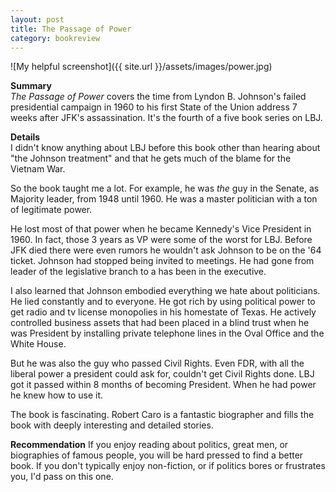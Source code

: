 ```yaml
---
layout: post
title: The Passage of Power
category: bookreview
---
```

<section class="book-writeup">
![My helpful screenshot]({{ site.url }}/assets/images/power.jpg)
</section>

**Summary**  
*The Passage of Power* covers the time from Lyndon B. Johnson's failed presidential campaign in 1960 to his first State of the Union address 7 weeks after JFK's assassination. It's the fourth of a five book series on LBJ.

**Details**  
I didn't know anything about LBJ before this book other than hearing about "the Johnson treatment" and that he gets much of the blame for the Vietnam War.

So the book taught me a lot.  For example, he was *the* guy in the Senate, as Majority leader, from 1948 until 1960. He was a master politician with a ton of legitimate power.

He lost most of that power when he became Kennedy's Vice President in 1960. In fact, those 3 years as VP were some of the worst for LBJ. Before JFK died there were even rumors he wouldn't ask Johnson to be on the '64 ticket. Johnson had stopped being invited to meetings. He had gone from leader of the legislative branch to a has been in the executive.

I also learned that Johnson embodied everything we hate about politicians. He lied constantly and to everyone. He got rich by using political power to get radio and tv license monopolies in his homestate of Texas. He actively controlled business assets that had been placed in a blind trust when he was President by installing private telephone lines in the Oval Office and the White House.

But he was also the guy who passed Civil Rights. Even FDR, with all the liberal power a president could ask for, couldn't get Civil Rights done. LBJ got it passed within 8 months of becoming President. When he had power he knew how to use it.

The book is fascinating. Robert Caro is a fantastic biographer and fills the book with deeply interesting and detailed stories.

**Recommendation**
If you enjoy reading about politics, great men, or biographies of famous people, you will be hard pressed to find a better book. If you don't typically enjoy non-fiction, or if politics bores or frustrates you, I'd pass on this one.
